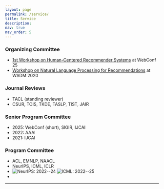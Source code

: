 ```yaml
---
layout: page
permalink: /service/
title: Service
description: 
nav: true
nav_order: 5
---
```


### **Organizing Committee**

* [1st Workshop on Human-Centered Recommender Systems](https://human-centeredrec.github.io/) at WebConf 25
* [Workshop on Natural Language Processing for Recommendations](https://wsdm2020-nlp4rec.github.io/) at WSDM 2020


### **Journal Reviews**

* TACL (standing reviewer)
* CSUR, TOIS, TKDE, TASLP, TIST, JAIR

### **Senior Program Committee**

* 2025: WebConf (short), SIGIR, IJCAI
* 2022: AAAI
* 2021: IJCAI 


### **Program Committee**

* ACL, EMNLP, NAACL
* NeurIPS, ICML, ICLR 
* <img alt="NeurIPS: 2022--24" src="https://img.shields.io/badge/NeurIPS-2022--24-blue?style=for-the-badge"> <img alt="ICML: 2022--25" src="https://img.shields.io/badge/ICML-2022--24-blue?style=for-the-badge">
* 


<!-- &labelColor=yellow -->
---


